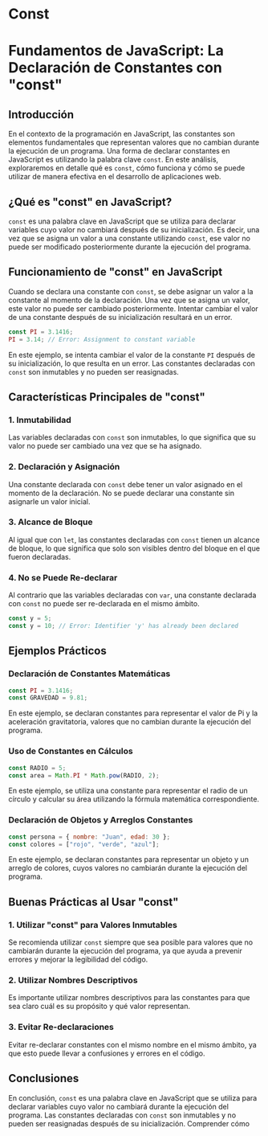 # Const

# Fundamentos de JavaScript: La Declaración de Constantes con "const"

## Introducción

En el contexto de la programación en JavaScript, las constantes son elementos fundamentales que representan valores que no cambian durante la ejecución de un programa. Una forma de declarar constantes en JavaScript es utilizando la palabra clave `const`. En este análisis, exploraremos en detalle qué es `const`, cómo funciona y cómo se puede utilizar de manera efectiva en el desarrollo de aplicaciones web.

## ¿Qué es "const" en JavaScript?

`const` es una palabra clave en JavaScript que se utiliza para declarar variables cuyo valor no cambiará después de su inicialización. Es decir, una vez que se asigna un valor a una constante utilizando `const`, ese valor no puede ser modificado posteriormente durante la ejecución del programa.

## Funcionamiento de "const" en JavaScript

Cuando se declara una constante con `const`, se debe asignar un valor a la constante al momento de la declaración. Una vez que se asigna un valor, este valor no puede ser cambiado posteriormente. Intentar cambiar el valor de una constante después de su inicialización resultará en un error.

```jsx
const PI = 3.1416;
PI = 3.14; // Error: Assignment to constant variable

```

En este ejemplo, se intenta cambiar el valor de la constante `PI` después de su inicialización, lo que resulta en un error. Las constantes declaradas con `const` son inmutables y no pueden ser reasignadas.

## Características Principales de "const"

### 1. Inmutabilidad

Las variables declaradas con `const` son inmutables, lo que significa que su valor no puede ser cambiado una vez que se ha asignado.

### 2. Declaración y Asignación

Una constante declarada con `const` debe tener un valor asignado en el momento de la declaración. No se puede declarar una constante sin asignarle un valor inicial.

### 3. Alcance de Bloque

Al igual que con `let`, las constantes declaradas con `const` tienen un alcance de bloque, lo que significa que solo son visibles dentro del bloque en el que fueron declaradas.

### 4. No se Puede Re-declarar

Al contrario que las variables declaradas con `var`, una constante declarada con `const` no puede ser re-declarada en el mismo ámbito.

```jsx
const y = 5;
const y = 10; // Error: Identifier 'y' has already been declared

```

## Ejemplos Prácticos

### Declaración de Constantes Matemáticas

```jsx
const PI = 3.1416;
const GRAVEDAD = 9.81;

```

En este ejemplo, se declaran constantes para representar el valor de Pi y la aceleración gravitatoria, valores que no cambian durante la ejecución del programa.

### Uso de Constantes en Cálculos

```jsx
const RADIO = 5;
const area = Math.PI * Math.pow(RADIO, 2);

```

En este ejemplo, se utiliza una constante para representar el radio de un círculo y calcular su área utilizando la fórmula matemática correspondiente.

### Declaración de Objetos y Arreglos Constantes

```jsx
const persona = { nombre: "Juan", edad: 30 };
const colores = ["rojo", "verde", "azul"];

```

En este ejemplo, se declaran constantes para representar un objeto y un arreglo de colores, cuyos valores no cambiarán durante la ejecución del programa.

## Buenas Prácticas al Usar "const"

### 1. Utilizar "const" para Valores Inmutables

Se recomienda utilizar `const` siempre que sea posible para valores que no cambiarán durante la ejecución del programa, ya que ayuda a prevenir errores y mejorar la legibilidad del código.

### 2. Utilizar Nombres Descriptivos

Es importante utilizar nombres descriptivos para las constantes para que sea claro cuál es su propósito y qué valor representan.

### 3. Evitar Re-declaraciones

Evitar re-declarar constantes con el mismo nombre en el mismo ámbito, ya que esto puede llevar a confusiones y errores en el código.

## Conclusiones

En conclusión, `const` es una palabra clave en JavaScript que se utiliza para declarar variables cuyo valor no cambiará durante la ejecución del programa. Las constantes declaradas con `const` son inmutables y no pueden ser reasignadas después de su inicialización. Comprender cómo